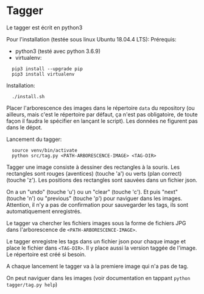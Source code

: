 # Tagger

Le tagger est écrit en python3

Pour l'installation (testée sous linux Ubuntu 18.04.4 LTS):
Prérequis:
- python3 (testé avec python 3.6.9)
- virtualenv:
```
  pip3 install --upgrade pip
  pip3 install virtualenv
```

Installation:
```
  ./install.sh
```

Placer l'arborescence des images dans le répertoire `data` du
repository (ou ailleurs, mais c'est le répertoire par défaut, ça n'est
pas obligatoire, de toute façon il faudra le spécifier en lançant le
script). Les données ne figurent pas dans le dépot.

Lancement du tagger:
```
  source venv/bin/activate
  python src/tag.py <PATH-ARBORESCENCE-IMAGE> <TAG-DIR>
```

Tagger une image consiste à dessiner des rectangles à la souris. Les
rectangles sont rouges (aventices) (touche 'a') ou verts (plan
correct) (touche 'z'). Les positions des rectangles sont sauvées dans
un fichier json.

On a un "undo" (touche 'u') ou un "clear" (touche 'c'). Et puis "next"
(touche 'n') ou "previous" (touche 'p') pour naviguer dans les
images. Attention, il n'y a pas de confirmation pour sauvegarder les
tags, ils sont automatiquement enregistrés.

Le tagger va chercher les fichiers images sous la forme de fichiers
JPG dans l'arborescence de `<PATH-ARBORESCENCE-IMAGE>`.

Le tagger enregistre les tags dans un fichier json pour chaque image
et place le fichier dans `<TAG-DIR>`. Il y place aussi la version
taggée de l'image.  Le répertoire est créé si besoin.

A chaque lancement le tagger va à la premiere image qui n'a pas de tag.

On peut naviguer dans les images (voir documentation en tappant
`python tagger/tag.py help`)

